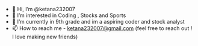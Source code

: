 - 👋 Hi, I’m @ketana232007
- 👀 I’m interested in Coding , Stocks and Sports
- 🌱 I’m currently in 9th grade and im a aspiring coder and stock analyst 
- 📫 How to reach me - ketana232007@gmail.com (feel free to reach out ! I love making new friends)

<!---
ketana232007/ketana232007 is a ✨ special ✨ repository because its `README.md` (this file) appears on your GitHub profile.
You can click the Preview link to take a look at your changes.
--->

